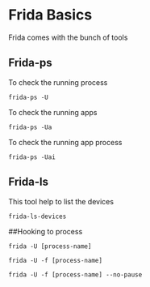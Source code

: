 # Frida Basics

Frida comes with the bunch of tools

## Frida-ps

To check the running process
```
frida-ps -U 
```
To check the running apps
```
frida-ps -Ua

```
To check the running app process
```
frida-ps -Uai
```
## Frida-ls

This tool help to list the devices
```
frida-ls-devices
```
##Hooking to process


```
frida -U [process-name]

frida -U -f [process-name]

frida -U -f [process-name] --no-pause

```
